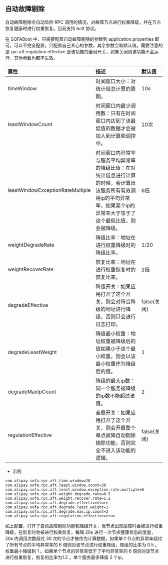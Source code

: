 ## 自动故障剔除

自动故障剔除会自动监控 RPC 调用的情况，对故障节点进行权重降级，并在节点恢复健康时进行权重恢复。目前支持 bolt 协议。

在 SOFABoot 中，只需要配置自动故障剔除的参数到 application.properties 即可。可以不完全配置，只配置自己关心的参数，其余参数会取默认值。需要注意的是 rpc.aft.regulation.effective 是该功能的全局开关，如果关闭则该功能不会运行，其他参数也都不生效。


| 属性 | 描述 | 默认值 |
| :--- | :--- | :--- |
| timeWindow | 时间窗口大小：对统计信息计算的周期。 | 10s |
| leastWindowCount | 时间窗口内最少调用数：只有在时间窗口内达到了该最低值的数据才会被加入到计算和调控中。 | 10次 |
| leastWindowExceptionRateMultiple | 时间窗口内异常率与服务平均异常率的降级比值：在对统计信息进行计算的时候，会计算出该服务所有有效调用ip的平均异常率，如果某个ip的异常率大于等于了这个最低比值，则会被降级。 | 6倍 |
| weightDegradeRate | 降级比率：地址在进行权重降级时的降级比率。 | 1/20 |
| weightRecoverRate | 恢复比率：地址在进行权重恢复时的恢复比率。 | 2倍 |
| degradeEffective | 降级开关：如果应用打开了这个开关，则会对符合降级的地址进行降级，否则只会进行日志打印。 | false(关闭) |
| degradeLeastWeight | 降级最小权重：地址权重被降级后的值如果小于这个最小权重，则会以该最小权重作为降级后的值。 | 1 |
| degradeMaxIpCount | 降级的最大ip数：同一个服务被降级的ip数不能超过该值。 | 2 |
| regulationEffective | 全局开关：如果应用打开了这个开关，则会开启整个单点故障自动剔除摘除功能，否则完全不进入该功能的逻辑。 | false(关闭) |



* 示例
```
com.alipay.sofa.rpc.aft.time.window=20
com.alipay.sofa.rpc.aft.least.window.count=30
com.alipay.sofa.rpc.aft.least.window.exception.rate.multiple=6
com.alipay.sofa.rpc.aft.weight.degrade.rate=0.5
com.alipay.sofa.rpc.aft.weight.recover.rate=1.2
com.alipay.sofa.rpc.aft.degrade.effective=ture
com.alipay.sofa.rpc.aft.degrade.least.weight=1
com.alipay.sofa.rpc.aft.degrade.max.ip.count=2
com.alipay.sofa.rpc.aft.regulation.effective=true
```
如上配置，打开了自动故障剔除功能和降级开关，当节点出现故障时会被进行权重降级，在恢复时会被进行权重恢复。每隔 20s 进行一次节点健康状态的度量，20s 内调用次数超过 30 次的节点才被作为计算数据，如果单个节点的异常率超过了所有节点的平均异常率的 6 倍则对该节点进行权重降级，降级的比率为 0.5 。权重最小降级到 1 。如果单个节点的异常率低于了平均异常率的 6 倍则对该节点进行权重恢复，恢复的比率为1.2 。单个服务最多降级 
 2 个ip。